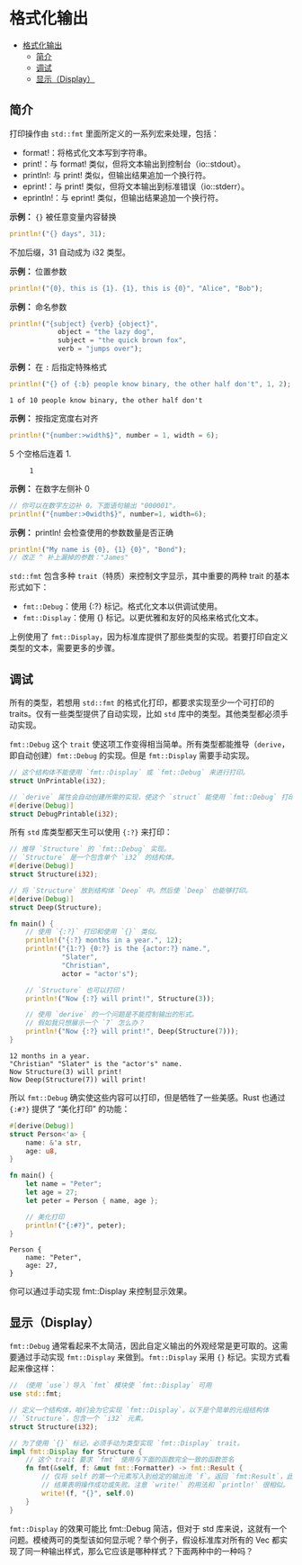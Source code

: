 # 格式化输出

- [格式化输出](#格式化输出)
  - [简介](#简介)
  - [调试](#调试)
  - [显示（Display）](#显示display)


## 简介

打印操作由 `std::fmt` 里面所定义的一系列宏来处理，包括：

- format!：将格式化文本写到字符串。
- print!：与 format! 类似，但将文本输出到控制台（io::stdout）。
- println!: 与 print! 类似，但输出结果追加一个换行符。
- eprint!：与 print! 类似，但将文本输出到标准错误（io::stderr）。
- eprintln!：与 eprint! 类似，但输出结果追加一个换行符。

**示例：** `{}` 被任意变量内容替换

```rust
println!("{} days", 31);
```

不加后缀，31 自动成为 i32 类型。

**示例：** 位置参数

```rust
println!("{0}, this is {1}. {1}, this is {0}", "Alice", "Bob");
```

**示例：** 命名参数

```rust
println!("{subject} {verb} {object}",
            object = "the lazy dog",
            subject = "the quick brown fox",
            verb = "jumps over");
```

**示例：** 在 `:` 后指定特殊格式

```rust
println!("{} of {:b} people know binary, the other half don't", 1, 2);
```

```
1 of 10 people know binary, the other half don't
```

**示例：** 按指定宽度右对齐

```rust
println!("{number:>width$}", number = 1, width = 6);
```

5 个空格后连着 1.

```
     1
```

**示例：** 在数字左侧补 0

```rust
// 你可以在数字左边补 0。下面语句输出 "000001"。
println!("{number:>0width$}", number=1, width=6);
```

**示例：** println! 会检查使用的参数数量是否正确

```rust
println!("My name is {0}, {1} {0}", "Bond");
// 改正 ^ 补上漏掉的参数："James"
```

`std::fmt` 包含多种 `trait`（特质）来控制文字显示，其中重要的两种 trait 的基本形式如下：

- `fmt::Debug`：使用 {:?} 标记。格式化文本以供调试使用。
- `fmt::Display`：使用 {} 标记。以更优雅和友好的风格来格式化文本。

上例使用了 `fmt::Display`，因为标准库提供了那些类型的实现。若要打印自定义类型的文本，需要更多的步骤。

## 调试

所有的类型，若想用 `std::fmt` 的格式化打印，都要求实现至少一个可打印的 traits。仅有一些类型提供了自动实现，比如 `std` 库中的类型。其他类型都必须手动实现。

`fmt::Debug` 这个 `trait` 使这项工作变得相当简单。所有类型都能推导（`derive`，即自动创建）`fmt::Debug` 的实现。但是 `fmt::Display` 需要手动实现。

```rust
// 这个结构体不能使用 `fmt::Display` 或 `fmt::Debug` 来进行打印。
struct UnPrintable(i32);

// `derive` 属性会自动创建所需的实现，使这个 `struct` 能使用 `fmt::Debug` 打印。
#[derive(Debug)]
struct DebugPrintable(i32);
```

所有 `std` 库类型都天生可以使用 `{:?}` 来打印：

```rust
// 推导 `Structure` 的 `fmt::Debug` 实现。
// `Structure` 是一个包含单个 `i32` 的结构体。
#[derive(Debug)]
struct Structure(i32);

// 将 `Structure` 放到结构体 `Deep` 中。然后使 `Deep` 也能够打印。
#[derive(Debug)]
struct Deep(Structure);

fn main() {
    // 使用 `{:?}` 打印和使用 `{}` 类似。
    println!("{:?} months in a year.", 12);
    println!("{1:?} {0:?} is the {actor:?} name.",
             "Slater",
             "Christian",
             actor = "actor's");

    // `Structure` 也可以打印！
    println!("Now {:?} will print!", Structure(3));

    // 使用 `derive` 的一个问题是不能控制输出的形式。
    // 假如我只想展示一个 `7` 怎么办？
    println!("Now {:?} will print!", Deep(Structure(7)));
}
```

```
12 months in a year.
"Christian" "Slater" is the "actor's" name.
Now Structure(3) will print!
Now Deep(Structure(7)) will print!
```

所以 `fmt::Debug` 确实使这些内容可以打印，但是牺牲了一些美感。Rust 也通过 `{:#?}` 提供了 “美化打印” 的功能：

```rust
#[derive(Debug)]
struct Person<'a> {
    name: &'a str,
    age: u8,
}

fn main() {
    let name = "Peter";
    let age = 27;
    let peter = Person { name, age };

    // 美化打印
    println!("{:#?}", peter);
}
```

```
Person {
    name: "Peter",
    age: 27,
}
```

你可以通过手动实现 fmt::Display 来控制显示效果。

## 显示（Display）

`fmt::Debug` 通常看起来不太简洁，因此自定义输出的外观经常是更可取的。这需要通过手动实现 `fmt::Display` 来做到。`fmt::Display` 采用 `{}` 标记。实现方式看起来像这样：

```rust
// （使用 `use`）导入 `fmt` 模块使 `fmt::Display` 可用
use std::fmt;

// 定义一个结构体，咱们会为它实现 `fmt::Display`。以下是个简单的元组结构体
// `Structure`，包含一个 `i32` 元素。
struct Structure(i32);

// 为了使用 `{}` 标记，必须手动为类型实现 `fmt::Display` trait。
impl fmt::Display for Structure {
    // 这个 trait 要求 `fmt` 使用与下面的函数完全一致的函数签名
    fn fmt(&self, f: &mut fmt::Formatter) -> fmt::Result {
        // 仅将 self 的第一个元素写入到给定的输出流 `f`。返回 `fmt:Result`，此
        // 结果表明操作成功或失败。注意 `write!` 的用法和 `println!` 很相似。
        write!(f, "{}", self.0)
    }
}
```

`fmt::Display` 的效果可能比 fmt::Debug 简洁，但对于 std 库来说，这就有一个问题。模棱两可的类型该如何显示呢？举个例子，假设标准库对所有的 Vec<T> 都实现了同一种输出样式，那么它应该是哪种样式？下面两种中的一种吗？